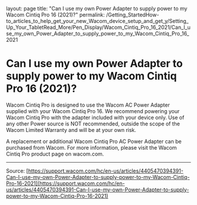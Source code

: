 layout: page
title: "Can I use my own Power Adapter to supply power to my Wacom Cintiq Pro 16 (2021)?"
permalink: /Getting_StartedHow-to_articles_to_help_get_your_new_Wacom_device_setup_and_get_y/Setting_Up_Your_TabletRead_More/Pen_Display/Wacom_Cintiq_Pro_16_2021/Can_I_use_my_own_Power_Adapter_to_supply_power_to_my_Wacom_Cintiq_Pro_16_2021

# Can I use my own Power Adapter to supply power to my Wacom Cintiq Pro 16 (2021)?

Wacom Cintiq Pro is designed to use the Wacom AC Power Adapter supplied with your Wacom Cintiq Pro 16. We recommend powering your Wacom Cintiq Pro with the adapter included with your device only. Use of any other Power source is NOT recommended, outside the scope of the Wacom Limited Warranty and will be at your own risk.


A replacement or additional Wacom Cintiq Pro AC Power Adapter can be purchased from Wacom. For more information, please visit the Wacom Cintiq Pro product page on wacom.com.

---
Source: [https://support.wacom.com/hc/en-us/articles/4405470394391-Can-I-use-my-own-Power-Adapter-to-supply-power-to-my-Wacom-Cintiq-Pro-16-2021](https://support.wacom.com/hc/en-us/articles/4405470394391-Can-I-use-my-own-Power-Adapter-to-supply-power-to-my-Wacom-Cintiq-Pro-16-2021)
